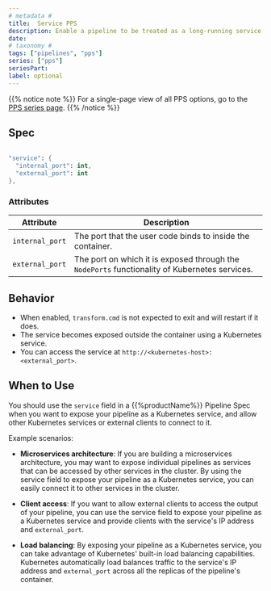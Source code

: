 ```yaml
---
# metadata # 
title:  Service PPS
description: Enable a pipeline to be treated as a long-running service.
date: 
# taxonomy #
tags: ["pipelines", "pps"]
series: ["pps"]
seriesPart:
label: optional
---
```


{{% notice note %}}
For a single-page view of all PPS options, go to the [PPS series page](/series/pps).
{{% /notice %}}

## Spec 

```s

"service": {
  "internal_port": int,
  "external_port": int
},

```

### Attributes 

|Attribute|Description|
|-|-|
|`internal_port`| The port that the user code binds to inside the container. |
|`external_port`| The port on which it is exposed through the `NodePorts` functionality of Kubernetes services.|

## Behavior 

- When enabled, `transform.cmd` is not expected to exit and will restart if it does.
- The service becomes exposed outside the container using a Kubernetes service.
- You can access the service at `http://<kubernetes-host>:<external_port>`.

## When to Use

You should use the `service` field in a {{%productName%}} Pipeline Spec when you want to expose your pipeline as a Kubernetes service, and allow other Kubernetes services or external clients to connect to it.

Example scenarios: 

- **Microservices architecture**: If you are building a microservices architecture, you may want to expose individual pipelines as services that can be accessed by other services in the cluster. By using the service field to expose your pipeline as a Kubernetes service, you can easily connect it to other services in the cluster.

- **Client access**: If you want to allow external clients to access the output of your pipeline, you can use the service field to expose your pipeline as a Kubernetes service and provide clients with the service's IP address and `external_port`.

- **Load balancing**: By exposing your pipeline as a Kubernetes service, you can take advantage of Kubernetes' built-in load balancing capabilities. Kubernetes automatically load balances traffic to the service's IP address and `external_port` across all the replicas of the pipeline's container.